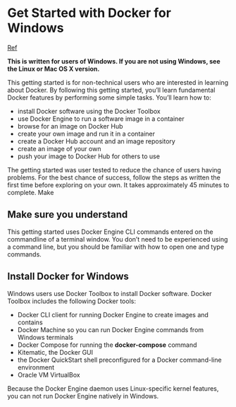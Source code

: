 # Get Started with Docker for Windows

[Ref](https://docs.docker.com/windows)

**This is written for users of Windows. If you are not using Windows, see the Linux or Mac OS X version.**

This getting started is for non-technical users who are interested in learning about Docker. By following this getting started, you’ll learn fundamental Docker features by performing some simple tasks. You’ll learn how to:

* install Docker software using the Docker Toolbox
* use Docker Engine to run a software image in a container
* browse for an image on Docker Hub
* create your own image and run it in a container
* create a Docker Hub account and an image repository
* create an image of your own
* push your image to Docker Hub for others to use

The getting started was user tested to reduce the chance of users having problems. For the best chance of success, follow the steps as written the first time before exploring on your own. It takes approximately 45 minutes to complete.
Make

## Make sure you understand

This getting started uses Docker Engine CLI commands entered on the commandline of a terminal window. You don’t need to be experienced using a command line, but you should be familiar with how to open one and type commands.

## Install Docker for Windows

Windows users use Docker Toolbox to install Docker software. Docker Toolbox includes the following Docker tools:

* Docker CLI client for running Docker Engine to create images and contains
* Docker Machine so you can run Docker Engine commands from Windows terminals
* Docker Compose for running the **docker-compose** command
* Kitematic, the Docker GUI
* the Docker QuickStart shell preconfigured for a Docker command-line environment
* Oracle VM VirtualBox

Because the Docker Engine daemon uses Linux-specific kernel features, you can not run Docker Engine natively in Windows.
